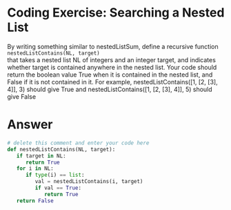 # Coding Exercise: Searching a Nested List
By writing something similar to nestedListSum, define a recursive function
<br>`nestedListContains(NL, target)`<br>
that takes a nested list NL of integers and an integer target, and indicates whether target is contained anywhere in the nested list. Your code should return the boolean value True when it is contained in the nested list, and False if it is not contained in it.
For example, nestedListContains([1, [2, [3], 4]], 3) should give True and nestedListContains([1, [2, [3], 4]], 5) should give False
# Answer 
```python
# delete this comment and enter your code here
def nestedListContains(NL, target):
   if target in NL:
      return True
   for i in NL:
      if type(i) == list:
         val = nestedListContains(i, target)
         if val == True:
            return True
   return False
```
